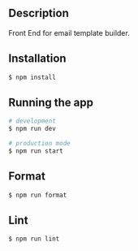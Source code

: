 ## Description

Front End for email template builder.

## Installation

```bash
$ npm install
```

## Running the app

```bash
# development
$ npm run dev

# production mode
$ npm run start
```

## Format

```bash
$ npm run format
```

## Lint

```bash
$ npm run lint
```
